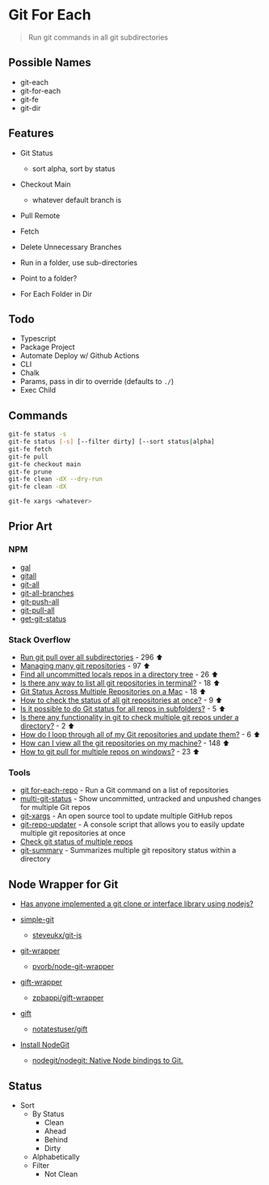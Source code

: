 # Git For Each

> Run git commands in all git subdirectories


## Possible Names

* git-each
* git-for-each
* git-fe
* git-dir

## Features

* Git Status
  * sort alpha, sort by status
* Checkout Main
  * whatever default branch is
* Pull Remote
* Fetch
* Delete Unnecessary Branches

* Run in a folder, use sub-directories
* Point to a folder?
* For Each Folder in Dir

## Todo

* Typescript
* Package Project
* Automate Deploy w/ Github Actions
* CLI
* Chalk
* Params, pass in dir to override (defaults to `./`)
* Exec Child

## Commands

```bash
git-fe status -s
git-fe status [-s] [--filter dirty] [--sort status|alpha]
git-fe fetch
git-fe pull
git-fe checkout main
git-fe prune
git-fe clean -dX --dry-run
git-fe clean -dX

git-fe xargs <whatever>
```

## Prior Art

### NPM

* [gal](https://www.npmjs.com/package/gal)
* [gitall](https://www.npmjs.com/package/gitall)
* [git-all](https://www.npmjs.com/package/git-all)
* [git-all-branches](https://www.npmjs.com/package/git-all-branches)
* [git-push-all](https://www.npmjs.com/package/git-push-all)
* [git-pull-all](https://www.npmjs.com/package/git-pull-all)
* [get-git-status](https://www.npmjs.com/package/get-git-status)

### Stack Overflow

* [Run git pull over all subdirectories](https://stackoverflow.com/q/3497123/1366033) - 296 ⬆️
* [Managing many git repositories](https://stackoverflow.com/q/816619/1366033) - 97 ⬆️
* [Find all uncommitted locals repos in a directory tree](https://stackoverflow.com/q/961101/1366033) - 26 ⬆️
* [Is there any way to list all git repositories in terminal?](https://stackoverflow.com/q/5101485/1366033) - 18 ⬆️
* [Git Status Across Multiple Repositories on a Mac](https://stackoverflow.com/q/2765253/1366033) - 18 ⬆️
* [How to check the status of all git repositories at once?](https://stackoverflow.com/q/24352701/1366033) - 9 ⬆️
* [Is it possible to do Git status for all repos in subfolders?](https://stackoverflow.com/q/24390040/1366033) - 5 ⬆️
* [Is there any functionality in git to check multiple git repos under a directory?](https://stackoverflow.com/q/7604960/1366033) - 2 ⬆️
* [How do I loop through all of my Git repositories and update them?](https://stackoverflow.com/q/31994427/1366033) - 6 ⬆️
* [How can I view all the git repositories on my machine?](https://stackoverflow.com/q/2020812/1366033) - 148 ⬆️
* [How to git pull for multiple repos on windows?](https://stackoverflow.com/q/24223630/1366033) - 23 ⬆️

### Tools

* [git for-each-repo](https://git-scm.com/docs/git-for-each-repo) - Run a Git command on a list of repositories
* [multi-git-status](https://github.com/fboender/multi-git-status) - Show uncommitted, untracked and unpushed changes for multiple Git repos
* [git-xargs](https://blog.gruntwork.io/introducing-git-xargs-an-open-source-tool-to-update-multiple-github-repos-753f9f3675ec) - An open source tool to update multiple GitHub repos
* [git-repo-updater](https://github.com/earwig/git-repo-updater) - A console script that allows you to easily update multiple git repositories at once
* [Check git status of multiple repos](https://gist.github.com/mzabriskie/6631607)
* [git-summary](https://github.com/MirkoLedda/git-summary) - Summarizes multiple git repository status within a directory

## Node Wrapper for Git

* [Has anyone implemented a git clone or interface library using nodejs?](https://stackoverflow.com/q/5955891/1366033)

* [simple-git](https://www.npmjs.com/package/simple-git)
  * [steveukx/git-js](https://github.com/steveukx/git-js)
* [git-wrapper](https://www.npmjs.com/package/git-wrapper)
  * [pvorb/node-git-wrapper](https://github.com/pvorb/node-git-wrapper)
* [gift-wrapper](https://www.npmjs.com/package/gift-wrapper)
  * [zpbappi/gift-wrapper](https://github.com/zpbappi/gift-wrapper)
* [gift](https://www.npmjs.com/package/gift)
  * [notatestuser/gift](https://github.com/notatestuser/gift)
* [Install NodeGit](https://www.nodegit.org/)
  * [nodegit/nodegit: Native Node bindings to Git.](https://github.com/nodegit/nodegit)


## Status

* Sort
  * By Status
    * Clean
    * Ahead
    * Behind
    * Dirty
  * Alphabetically
  * Filter
    * Not Clean


